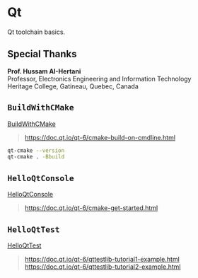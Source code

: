 # Qt
Qt toolchain basics.

## Special Thanks
**Prof. Hussam AI-Hertani** <br>
Professor, Electronics Engineering and Information Technology <br>
Heritage College, Gatineau, Quebec, Canada

## `BuildWithCMake`
[BuildWithCMake](https://github.com/XuhuaHuang/EmbeddedProgramming/tree/main/Qt/BuildWithCMake)
> https://doc.qt.io/qt-6/cmake-build-on-cmdline.html

```Bash
qt-cmake --version
qt-cmake . -Bbuild
```

## `HelloQtConsole`
[HelloQtConsole](https://github.com/XuhuaHuang/EmbeddedProgramming/tree/main/Qt/HelloQtConsole)
> https://doc.qt.io/qt-6/cmake-get-started.html

## `HelloQtTest`
[HelloQtTest](https://github.com/XuhuaHuang/EmbeddedProgramming/tree/main/Qt/HelloQtTest)
> https://doc.qt.io/qt-6/qttestlib-tutorial1-example.html <br>
> https://doc.qt.io/qt-6/qttestlib-tutorial2-example.html
